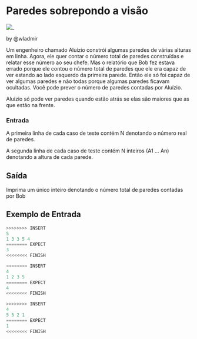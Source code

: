 # Paredes sobrepondo a visão

![_](https://raw.githubusercontent.com/qxcodefup/arcade/master/base/paredes/cover.jpg)

by @wladmir

Um engenheiro chamado Aluízio constrói algumas paredes de várias alturas em linha. Agora, ele quer contar o número total de paredes construídas e relatar esse número ao seu chefe. Mas o relatório que Bob fez estava errado porque ele contou o número total de paredes que ele era capaz de ver estando ao lado esquerdo da primeira parede. Então ele só foi capaz de ver algumas paredes e não todas porque algumas paredes ficavam ocultadas. Você pode prever o número de paredes contadas por Aluízio.

Aluízio só pode ver paredes quando estão atrás se elas são maiores que as que estão na frente.

### Entrada

A primeira linha de cada caso de teste contém N denotando o número real de paredes.

A segunda linha de cada caso de teste contém N inteiros (A1 ... An) denotando a altura de cada parede.

## Saída

Imprima um único inteiro denotando o número total de paredes contadas por Bob

## Exemplo de Entrada

``` py
>>>>>>>> INSERT
5
1 3 3 5 4
======== EXPECT
3
<<<<<<<< FINISH
```

```py
>>>>>>>> INSERT
4
1 2 3 5 
======== EXPECT
4
<<<<<<<< FINISH
```

```py
>>>>>>>> INSERT
4
5 5 2 1
======== EXPECT
1
<<<<<<<< FINISH

```
